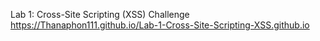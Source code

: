 Lab 1: Cross-Site Scripting (XSS) Challenge
<br>
https://Thanaphon111.github.io/Lab-1-Cross-Site-Scripting-XSS.github.io
